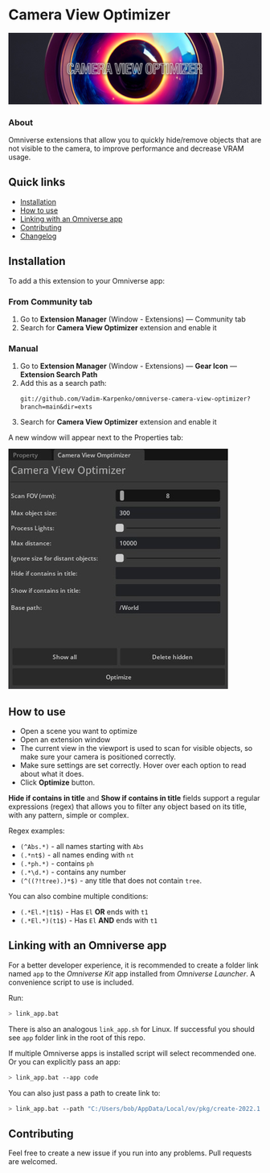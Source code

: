 # Camera View Optimizer
![welcome](readme_media/welcome.jpg)
### About
Omniverse extensions that allow you to quickly hide/remove objects that are not visible to the camera, to improve performance and decrease VRAM usage.

## Quick links

* [Installation](#installation)
* [How to use](#how-to-use)
* [Linking with an Omniverse app](#linking-with-an-omniverse-app)
* [Contributing](#contributing)
* [Changelog](CHANGELOG.md)

## Installation
To add a this extension to your Omniverse app:
### From Community tab
1. Go to **Extension Manager** (Window - Extensions) — Community tab
2. Search for **Camera View Optimizer** extension and enable it
### Manual
1. Go to **Extension Manager** (Window - Extensions) — **Gear Icon** — **Extension Search Path**
2. Add this as a search path: 
    ```
    git://github.com/Vadim-Karpenko/omniverse-camera-view-optimizer?branch=main&dir=exts
    ```
3. Search for **Camera View Optimizer** extension and enable it

A new window will appear next to the Properties tab:


![start window](readme_media/start_window.jpg)

## How to use
- Open a scene you want to optimize
- Open an extension window
- The current view in the viewport is used to scan for visible objects, so make sure your camera is positioned correctly.
- Make sure settings are set correctly. Hover over each option to read about what it does.
- Click **Optimize** button.

**Hide if contains in title** and **Show if contains in title** fields support a regular expressions (regex) that allows you to filter any object based on its title, with any pattern, simple or complex.

Regex examples:
- `(^Abs.*)` - all names starting with `Abs`
- `(.*nt$)` - all names ending with `nt`
- `(.*ph.*)` - contains `ph`
- `(.*\d.*)` - contains any number
- `(^((?!tree).)*$)` - any title that does not contain `tree`.

You can also combine multiple conditions:
- `(.*El.*|t1$)` - Has `El` **OR** ends with `t1`
- `(.*El.*)(t1$)` - Has `El` **AND** ends with `t1`

## Linking with an Omniverse app

For a better developer experience, it is recommended to create a folder link named `app` to the *Omniverse Kit* app installed from *Omniverse Launcher*. A convenience script to use is included.

Run:

```bash
> link_app.bat
```

There is also an analogous `link_app.sh` for Linux. If successful you should see `app` folder link in the root of this repo.

If multiple Omniverse apps is installed script will select recommended one. Or you can explicitly pass an app:

```bash
> link_app.bat --app code
```

You can also just pass a path to create link to:

```bash
> link_app.bat --path "C:/Users/bob/AppData/Local/ov/pkg/create-2022.1.3"
```


## Contributing
Feel free to create a new issue if you run into any problems. Pull requests are welcomed.
